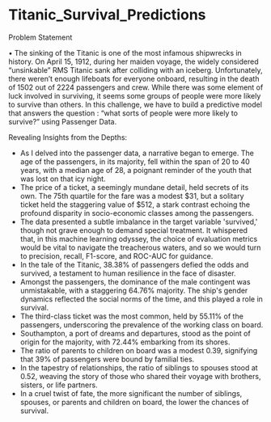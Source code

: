 # Titanic_Survival_Predictions
Problem Statement

• The sinking of the Titanic is one of the most infamous shipwrecks in history. On April 15, 1912, during her maiden voyage, the widely considered “unsinkable” RMS Titanic sank after colliding with an iceberg. Unfortunately, there weren’t enough lifeboats for everyone onboard, resulting in the death of 1502 out of 2224 passengers and crew. While there was some element of luck involved in surviving, it seems some groups of people were more likely to survive than others. In this challenge, we have to build a predictive model that answers the question : “what sorts of people were more likely to survive?” using Passenger Data.

Revealing Insights from the Depths:

* As I delved into the passenger data, a narrative began to emerge. The age of the passengers, in its majority, fell within the span of 20 to 40 years, with a median age of 28, a poignant reminder of the youth that was lost on that icy night.
* The price of a ticket, a seemingly mundane detail, held secrets of its own. The 75th quartile for the fare was a modest $31, but a solitary ticket held the staggering value of $512, a stark contrast echoing the profound disparity in socio-economic classes among the passengers.
* The data presented a subtle imbalance in the target variable 'survived,' though not grave enough to demand special treatment. It whispered that, in this machine learning odyssey, the choice of evaluation metrics would be vital to navigate the treacherous waters, and so we would turn to precision, recall, F1-score, and ROC-AUC 
  for guidance.
* In the tale of the Titanic, 38.38% of passengers defied the odds and survived, a testament to human resilience in the face of disaster.
* Amongst the passengers, the dominance of the male contingent was unmistakable, with a staggering 64.76% majority. The ship's gender dynamics reflected the social norms of the time, and this played a role in survival.
* The third-class ticket was the most common, held by 55.11% of the passengers, underscoring the prevalence of the working class on board.
* Southampton, a port of dreams and departures, stood as the point of origin for the majority, with 72.44% embarking from its shores.
* The ratio of parents to children on board was a modest 0.39, signifying that 39% of passengers were bound by familial ties.
* In the tapestry of relationships, the ratio of siblings to spouses stood at 0.52, weaving the story of those who shared their voyage with brothers, sisters, or life partners.
* In a cruel twist of fate, the more significant the number of siblings, spouses, or parents and children on board, the lower the chances of survival.
